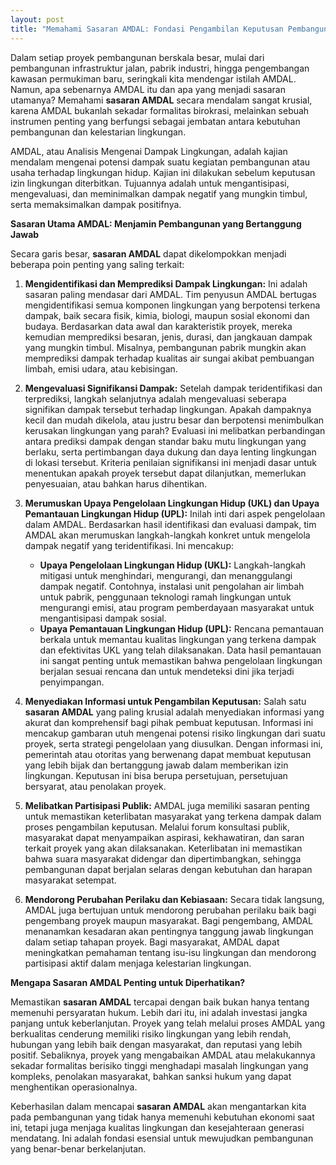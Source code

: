 ```yaml
---
layout: post
title: "Memahami Sasaran AMDAL: Fondasi Pengambilan Keputusan Pembangunan Berkelanjutan"
---
```


Dalam setiap proyek pembangunan berskala besar, mulai dari pembangunan infrastruktur jalan, pabrik industri, hingga pengembangan kawasan permukiman baru, seringkali kita mendengar istilah AMDAL. Namun, apa sebenarnya AMDAL itu dan apa yang menjadi sasaran utamanya? Memahami **sasaran AMDAL** secara mendalam sangat krusial, karena AMDAL bukanlah sekadar formalitas birokrasi, melainkan sebuah instrumen penting yang berfungsi sebagai jembatan antara kebutuhan pembangunan dan kelestarian lingkungan.

AMDAL, atau Analisis Mengenai Dampak Lingkungan, adalah kajian mendalam mengenai potensi dampak suatu kegiatan pembangunan atau usaha terhadap lingkungan hidup. Kajian ini dilakukan sebelum keputusan izin lingkungan diterbitkan. Tujuannya adalah untuk mengantisipasi, mengevaluasi, dan meminimalkan dampak negatif yang mungkin timbul, serta memaksimalkan dampak positifnya.

**Sasaran Utama AMDAL: Menjamin Pembangunan yang Bertanggung Jawab**

Secara garis besar, **sasaran AMDAL** dapat dikelompokkan menjadi beberapa poin penting yang saling terkait:

1.  **Mengidentifikasi dan Memprediksi Dampak Lingkungan:** Ini adalah sasaran paling mendasar dari AMDAL. Tim penyusun AMDAL bertugas mengidentifikasi semua komponen lingkungan yang berpotensi terkena dampak, baik secara fisik, kimia, biologi, maupun sosial ekonomi dan budaya. Berdasarkan data awal dan karakteristik proyek, mereka kemudian memprediksi besaran, jenis, durasi, dan jangkauan dampak yang mungkin timbul. Misalnya, pembangunan pabrik mungkin akan memprediksi dampak terhadap kualitas air sungai akibat pembuangan limbah, emisi udara, atau kebisingan.

2.  **Mengevaluasi Signifikansi Dampak:** Setelah dampak teridentifikasi dan terprediksi, langkah selanjutnya adalah mengevaluasi seberapa signifikan dampak tersebut terhadap lingkungan. Apakah dampaknya kecil dan mudah dikelola, atau justru besar dan berpotensi menimbulkan kerusakan lingkungan yang parah? Evaluasi ini melibatkan perbandingan antara prediksi dampak dengan standar baku mutu lingkungan yang berlaku, serta pertimbangan daya dukung dan daya lenting lingkungan di lokasi tersebut. Kriteria penilaian signifikansi ini menjadi dasar untuk menentukan apakah proyek tersebut dapat dilanjutkan, memerlukan penyesuaian, atau bahkan harus dihentikan.

3.  **Merumuskan Upaya Pengelolaan Lingkungan Hidup (UKL) dan Upaya Pemantauan Lingkungan Hidup (UPL):** Inilah inti dari aspek pengelolaan dalam AMDAL. Berdasarkan hasil identifikasi dan evaluasi dampak, tim AMDAL akan merumuskan langkah-langkah konkret untuk mengelola dampak negatif yang teridentifikasi. Ini mencakup:
    *   **Upaya Pengelolaan Lingkungan Hidup (UKL):** Langkah-langkah mitigasi untuk menghindari, mengurangi, dan menanggulangi dampak negatif. Contohnya, instalasi unit pengolahan air limbah untuk pabrik, penggunaan teknologi ramah lingkungan untuk mengurangi emisi, atau program pemberdayaan masyarakat untuk mengantisipasi dampak sosial.
    *   **Upaya Pemantauan Lingkungan Hidup (UPL):** Rencana pemantauan berkala untuk memantau kualitas lingkungan yang terkena dampak dan efektivitas UKL yang telah dilaksanakan. Data hasil pemantauan ini sangat penting untuk memastikan bahwa pengelolaan lingkungan berjalan sesuai rencana dan untuk mendeteksi dini jika terjadi penyimpangan.

4.  **Menyediakan Informasi untuk Pengambilan Keputusan:** Salah satu **sasaran AMDAL** yang paling krusial adalah menyediakan informasi yang akurat dan komprehensif bagi pihak pembuat keputusan. Informasi ini mencakup gambaran utuh mengenai potensi risiko lingkungan dari suatu proyek, serta strategi pengelolaan yang diusulkan. Dengan informasi ini, pemerintah atau otoritas yang berwenang dapat membuat keputusan yang lebih bijak dan bertanggung jawab dalam memberikan izin lingkungan. Keputusan ini bisa berupa persetujuan, persetujuan bersyarat, atau penolakan proyek.

5.  **Melibatkan Partisipasi Publik:** AMDAL juga memiliki sasaran penting untuk memastikan keterlibatan masyarakat yang terkena dampak dalam proses pengambilan keputusan. Melalui forum konsultasi publik, masyarakat dapat menyampaikan aspirasi, kekhawatiran, dan saran terkait proyek yang akan dilaksanakan. Keterlibatan ini memastikan bahwa suara masyarakat didengar dan dipertimbangkan, sehingga pembangunan dapat berjalan selaras dengan kebutuhan dan harapan masyarakat setempat.

6.  **Mendorong Perubahan Perilaku dan Kebiasaan:** Secara tidak langsung, AMDAL juga bertujuan untuk mendorong perubahan perilaku baik bagi pengembang proyek maupun masyarakat. Bagi pengembang, AMDAL menanamkan kesadaran akan pentingnya tanggung jawab lingkungan dalam setiap tahapan proyek. Bagi masyarakat, AMDAL dapat meningkatkan pemahaman tentang isu-isu lingkungan dan mendorong partisipasi aktif dalam menjaga kelestarian lingkungan.

**Mengapa Sasaran AMDAL Penting untuk Diperhatikan?**

Memastikan **sasaran AMDAL** tercapai dengan baik bukan hanya tentang memenuhi persyaratan hukum. Lebih dari itu, ini adalah investasi jangka panjang untuk keberlanjutan. Proyek yang telah melalui proses AMDAL yang berkualitas cenderung memiliki risiko lingkungan yang lebih rendah, hubungan yang lebih baik dengan masyarakat, dan reputasi yang lebih positif. Sebaliknya, proyek yang mengabaikan AMDAL atau melakukannya sekadar formalitas berisiko tinggi menghadapi masalah lingkungan yang kompleks, penolakan masyarakat, bahkan sanksi hukum yang dapat menghentikan operasionalnya.

Keberhasilan dalam mencapai **sasaran AMDAL** akan mengantarkan kita pada pembangunan yang tidak hanya memenuhi kebutuhan ekonomi saat ini, tetapi juga menjaga kualitas lingkungan dan kesejahteraan generasi mendatang. Ini adalah fondasi esensial untuk mewujudkan pembangunan yang benar-benar berkelanjutan.
